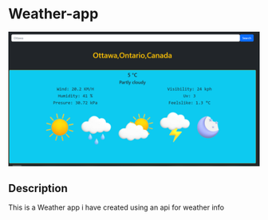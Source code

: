# Weather-app

![](/img/main.png)

## Description

This is a Weather app i have created using an api for weather info 

